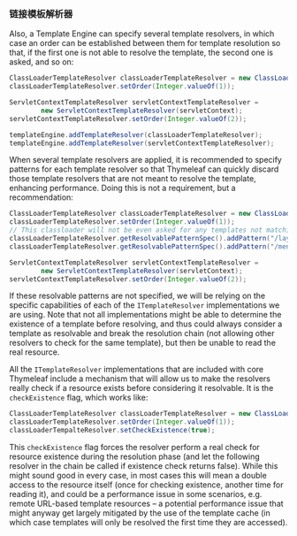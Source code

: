 ### 链接模板解析器

Also, a Template Engine can specify several template resolvers, in which case an order can be established between them for template resolution so that, if the first one is not able to resolve the template, the second one is asked, and so on:
```java
ClassLoaderTemplateResolver classLoaderTemplateResolver = new ClassLoaderTemplateResolver();
classLoaderTemplateResolver.setOrder(Integer.valueOf(1));

ServletContextTemplateResolver servletContextTemplateResolver = 
        new ServletContextTemplateResolver(servletContext);
servletContextTemplateResolver.setOrder(Integer.valueOf(2));

templateEngine.addTemplateResolver(classLoaderTemplateResolver);
templateEngine.addTemplateResolver(servletContextTemplateResolver);
```
When several template resolvers are applied, it is recommended to specify patterns for each template resolver so that Thymeleaf can quickly discard those template resolvers that are not meant to resolve the template, enhancing performance. Doing this is not a requirement, but a recommendation:
```java
ClassLoaderTemplateResolver classLoaderTemplateResolver = new ClassLoaderTemplateResolver();
classLoaderTemplateResolver.setOrder(Integer.valueOf(1));
// This classloader will not be even asked for any templates not matching these patterns 
classLoaderTemplateResolver.getResolvablePatternSpec().addPattern("/layout/*.html");
classLoaderTemplateResolver.getResolvablePatternSpec().addPattern("/menu/*.html");

ServletContextTemplateResolver servletContextTemplateResolver = 
        new ServletContextTemplateResolver(servletContext);
servletContextTemplateResolver.setOrder(Integer.valueOf(2));
```
If these resolvable patterns are not specified, we will be relying on the specific capabilities of each of the `ITemplateResolver` implementations we are using. Note that not all implementations might be able to determine the existence of a template before resolving, and thus could always consider a template as resolvable and break the resolution chain (not allowing other resolvers to check for the same template), but then be unable to read the real resource.

All the `ITemplateResolver` implementations that are included with core Thymeleaf include a mechanism that will allow us to make the resolvers really check if a resource exists before considering it resolvable. It is the `checkExistence` flag, which works like:
```java
ClassLoaderTemplateResolver classLoaderTemplateResolver = new ClassLoaderTemplateResolver();
classLoaderTemplateResolver.setOrder(Integer.valueOf(1));
classLoaderTempalteResolver.setCheckExistence(true);
```
This `checkExistence` flag forces the resolver perform a real check for resource existence during the resolution phase (and let the following resolver in the chain be called if existence check returns false). While this might sound good in every case, in most cases this will mean a double access to the resource itself (once for checking existence, another time for reading it), and could be a performance issue in some scenarios, e.g. remote URL-based template resources – a potential performance issue that might anyway get largely mitigated by the use of the template cache (in which case templates will only be resolved the first time they are accessed).
